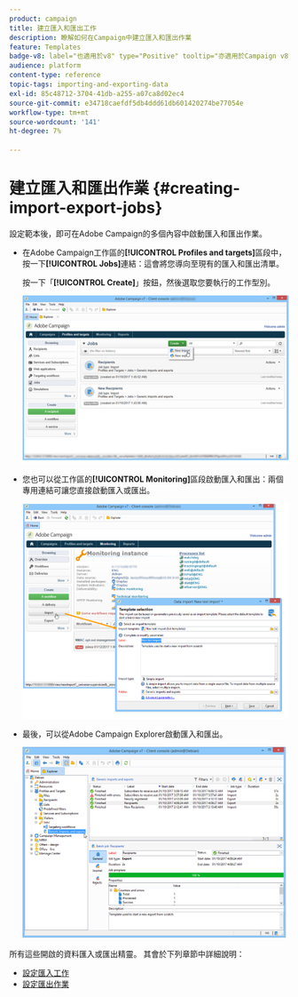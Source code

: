 ```yaml
---
product: campaign
title: 建立匯入和匯出工作
description: 瞭解如何在Campaign中建立匯入和匯出作業
feature: Templates
badge-v8: label="也適用於v8" type="Positive" tooltip="亦適用於Campaign v8"
audience: platform
content-type: reference
topic-tags: importing-and-exporting-data
exl-id: 85c48712-3704-41db-a255-a07ca8d02ec4
source-git-commit: e34718caefdf5db4ddd61db601420274be77054e
workflow-type: tm+mt
source-wordcount: '141'
ht-degree: 7%

---
```


# 建立匯入和匯出作業 {#creating-import-export-jobs}



設定範本後，即可在Adobe Campaign的多個內容中啟動匯入和匯出作業。

* 在Adobe Campaign工作區的&#x200B;**[!UICONTROL Profiles and targets]**&#x200B;區段中，按一下&#x200B;**[!UICONTROL Jobs]**&#x200B;連結：這會將您導向至現有的匯入和匯出清單。

  按一下「**[!UICONTROL Create]**」按鈕，然後選取您要執行的工作型別。

  ![](assets/s_ncs_user_import_from_home.png)

* 您也可以從工作區的&#x200B;**[!UICONTROL Monitoring]**&#x200B;區段啟動匯入和匯出：兩個專用連結可讓您直接啟動匯入或匯出。

  ![](assets/s_ncs_user_import_from_production.png)

* 最後，可以從Adobe Campaign Explorer啟動匯入和匯出。

  ![](assets/s_ncs_user_export_wizard_launch_from_menu.png)


所有這些開啟的資料匯入或匯出精靈。 其會於下列章節中詳細說明：

* [設定匯入工作](../../platform/using/executing-import-jobs.md)
* [設定匯出作業](../../platform/using/executing-export-jobs.md)
